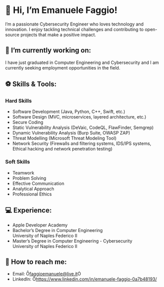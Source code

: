 # 👋 Hi, I’m Emanuele Faggio!

I’m a passionate Cybersecurity Engineer who loves technology and innovation. I enjoy tackling technical challenges and contributing to open-source projects that make a positive impact.

## 🔭 I’m currently working on:

I have just graduated in Computer Engineering and Cybersecurity and I am currently seeking employment opportunities in the field.


## ⚽️ Skills & Tools:

### Hard Skills
- Software Development (Java, Python, C++, Swift, etc.)
- Software Design (MVC, microservices, layered architecture, etc.)
- Secure Coding
- Static Vulnerability Analysis (DeVaic, CodeQL, FlawFinder, Semgrep)
- Dynamic Vulnerability Analysis (Burp Suite, OWASP ZAP)
- Threat Modelling (Microsoft Threat Modeling Tool)
- Network Security (Firewalls and filtering systems, IDS/IPS systems, Ethical hacking and network penetration testing)

### Soft Skills
- Teamwork
- Problem Solving
- Effective Communication
- Analytical Approach
- Professional Ethics


## 💻 Experience:

- Apple Developer Academy  
- Bachelor’s Degree in Computer Engineering  
  University of Naples Federico II  
- Master’s Degree in Computer Engineering - Cybersecurity  
  University of Naples Federico II

  
## 💬 How to reach me:

- Email: faggioemanuele@live.it
- LinkedIn: https://www.linkedin.com/in/emanuele-faggio-0a7b48193/


